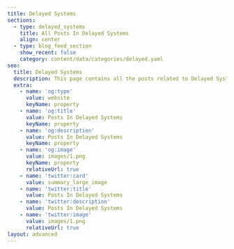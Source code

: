 ```yaml
---
title: Delayed Systems
sections:
  - type: delayed_systems
    title: All Posts In Delayed Systems
    align: center
  - type: blog_feed_section
    show_recent: false
    category: content/data/categories/delayed.yaml
seo:
  title: Delayed Systems
  description: This page contains all the posts related to Delayed Systemes or Delayed Diferential Equations.
  extra:
    - name: 'og:type'
      value: website
      keyName: property
    - name: 'og:title'
      value: Posts In Delayed Systems
      keyName: property
    - name: 'og:description'
      value: Posts In Delayed Systems
      keyName: property
    - name: 'og:image'
      value: images/1.png
      keyName: property
      relativeUrl: true
    - name: 'twitter:card'
      value: summary_large_image
    - name: 'twitter:title'
      value: Posts In Delayed Systems
    - name: 'twitter:description'
      value: Posts In Delayed Systems
    - name: 'twitter:image'
      value: images/1.png
      relativeUrl: true
layout: advanced
---
```

